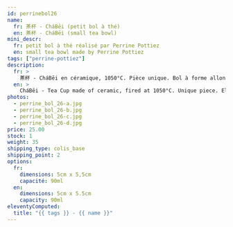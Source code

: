 ```yaml
---
id: perrinebol26
name:
  fr: 茶杯 - CháBēi (petit bol à thé)
  en: 茶杯 - CháBēi (small tea bowl)
mini_descr:
  fr: petit bol à thé réalisé par Perrine Pottiez
  en: small tea bowl made by Perrine Pottiez
tags: ["perrine-pottiez"]
description:
  fr: >
    茶杯 - CháBēi en céramique, 1050°C. Pièce unique. Bol à forme allongée en technique de pinçage.
  en: >
    CháBēi - Tea Cup made of ceramic, fired at 1050°C. Unique piece. Elongated bowl crafted using pinching technique.
photos:
  - perrine_bol_26-a.jpg
  - perrine_bol_26-b.jpg
  - perrine_bol_26-c.jpg
  - perrine_bol_26-d.jpg
price: 25.00
stock: 1
weight: 35
shipping_type: colis_base
shipping_point: 2
options:
  fr:
    dimensions: 5cm x 5,5cm
    capacité: 90ml
  en:
    dimensions: 5cm x 5.5cm
    capacity: 90ml
eleventyComputed:
  title: "{{ tags }} - {{ name }}"
---
```

